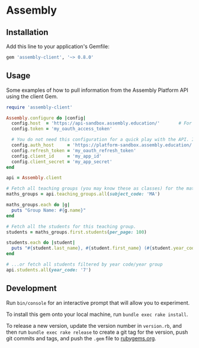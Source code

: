 # Assembly


## Installation

Add this line to your application's Gemfile:

```ruby
gem 'assembly-client', '~> 0.8.0'

```

## Usage

Some examples of how to pull information from the Assembly Platform API using the client Gem.

```ruby
require 'assembly-client'

Assembly.configure do |config|
  config.host  = 'https://api-sandbox.assembly.education/'       # For sandbox testing. Use https://api.assembly.education/ for production
  config.token = 'my_oauth_access_token'

  # You do not need this configuration for a quick play with the API. It's only needed for the refresh token OAuth flow.
  config.auth_host     = 'https://platform-sandbox.assembly.education/'  # For sandbox testing. Use https://platform.assembly.education/ for production
  config.refresh_token = 'my_oauth_refresh_token'
  config.client_id     = 'my_app_id'
  config.client_secret = 'my_app_secret'
end

api = Assembly.client

# Fetch all teaching groups (you may know these as classes) for the mathematics subject code.
maths_groups = api.teaching_groups.all(subject_code: 'MA')

maths_groups.each do |g|
  puts "Group Name: #{g.name}"
end

# Fetch all the students for this teaching group.
students = maths_groups.first.students(per_page: 100)

students.each do |student|
  puts "#{student.last_name}, #{student.first_name} (#{student.year_code})"
end

# ...or fetch all students filtered by year code/year group
api.students.all(year_code: '7')

```

## Development

Run `bin/console` for an interactive prompt that will allow you to experiment.

To install this gem onto your local machine, run `bundle exec rake install`.

To release a new version, update the version number in `version.rb`, and then run `bundle exec rake release` to create a git tag for the version, push git commits and tags, and push the `.gem` file to [rubygems.org](https://rubygems.org).
